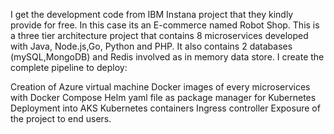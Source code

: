 I get the development code from IBM Instana project that they kindly provide for free. 
In this case its an E-commerce named Robot Shop. 
This is a three tier architecture project that contains 8 microservices developed with Java, 
Node.js,Go, Python and PHP.
It also contains 2 databases (mySQL,MongoDB) and Redis involved as in memory data store.
I create the complete pipeline to deploy: 

Creation of Azure virtual machine 
Docker images of every microservices with Docker Compose 
Helm yaml file as package manager for Kubernetes
Deployment into AKS Kubernetes containers Ingress controller 
Exposure of the project to end users.




